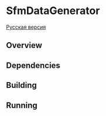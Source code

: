 # SfmDataGenerator
[Русская версия](README_RU.md)
## Overview
## Dependencies
## Building
## Running